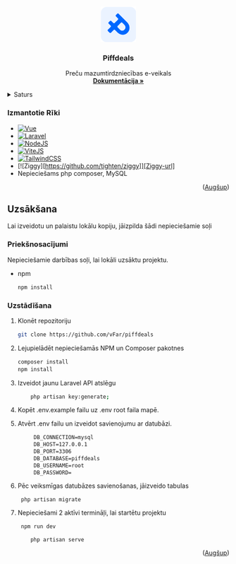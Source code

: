 <!-- Improved compatibility of Augšup link: See: https://github.com/othneildrew/Best-README-Template/pull/73 -->

<a name="readme-top"></a>

<!--
*** Thanks for checking out the Best-README-Template. If you have a suggestion
*** that would make this better, please fork the repo and create a pull request
*** or simply open an issue with the tag "enhancement".
*** Don't forget to give the project a star!
*** Thanks again! Now go create something AMAZING! :D
-->

<!-- PROJECT SHIELDS -->
<!--
*** I'm using markdown "reference style" links for readability.
*** Reference links are enclosed in brackets [ ] instead of parentheses ( ).
*** See the bottom of this document for the declaration of the reference variables
*** for contributors-url, forks-url, etc. This is an optional, concise syntax you may use.
*** https://www.markdownguide.org/basic-syntax/#reference-style-links
-->

<!-- PROJECT LOGO -->
<br />
<div align="center">
  <a href="https://github.com/vFar/piffdeals">
    <img src="public/images/S-2.png" alt="Logo" width="80" height="80">
  </a>

<h3 align="center">Piffdeals</h3>

  <p align="center">
    Preču mazumtirdzniecības e-veikals
    <br />
    <a href="https://github.com/vFar/piffdeals/tree/main/DocumentationOther"><strong>Dokumentācija »</strong></a>
    <br />
  </p>
</div>

<!-- TABLE OF CONTENTS -->
<details>
  <summary>Saturs</summary>
  <ol>
    <li>
      <a href="#about-the-project">Par Projektu</a>
      <ul>
        <li><a href="#Izmantotie Rīki">Lietotie Rīki</a></li>
      </ul>
    </li>
    <li>
      <a href="#getting-started">Uzsākšana</a>
      <ul>
        <li><a href="#prerequisites">Priekšnosacījumi</a></li>
        <li><a href="#installation">Uzstādīšana</a></li>
      </ul>
    </li>
  </ol>
</details>

<!-- ABOUT THE PROJECT -->

### Izmantotie Rīki

-   [![Vue][Vue.js]][Vue-url]
-   [![Laravel][Laravel.com]][Laravel-url]
-   [![NodeJS][Nodejs.org]][NodeJS-url]
-   [![ViteJS][vitejs.dev]][ViteJS-url]
-   [![TailwindCSS][tailwindcss.com]][TailwindCSS-url]
-   [![Ziggy][https://github.com/tighten/ziggy]][Ziggy-url]
-   Nepieciešams php composer, MySQL

<p align="right">(<a href="#readme-top">Augšup</a>)</p>

<!-- GETTING STARTED -->

## Uzsākšana

Lai izveidotu un palaistu lokālu kopiju, jāizpilda šādi nepieciešamie soļi

### Priekšnosacījumi

Nepieciešamie darbības soļi, lai lokāli uzsāktu projektu.

-   npm
    ```sh
    npm install
    ```

### Uzstādīšana

1.  Klonēt repozitoriju
    ```sh
    git clone https://github.com/vFar/piffdeals
    ```
2.  Lejupielādēt nepieciešamās NPM un Composer pakotnes
    ```sh
    composer install
    npm install
    ```
3.  Izveidot jaunu Laravel API atslēgu

    ```sh
        php artisan key:generate;
    ```

4.  Kopēt .env.example failu uz .env root faila mapē.

5.  Atvērt .env failu un izveidot savienojumu ar datubāzi.

    ```
         DB_CONNECTION=mysql
         DB_HOST=127.0.0.1
         DB_PORT=3306
         DB_DATABASE=piffdeals
         DB_USERNAME=root
         DB_PASSWORD=
    ```

6.  Pēc veiksmīgas datubāzes savienošanas, jāizveido tabulas

    ```
     php artisan migrate
    ```

7.  Nepieciešami 2 aktīvi termināļi, lai startētu projektu

    ```
     npm run dev
    ```

    ```
        php artisan serve

    ```

<p align="right">(<a href="#readme-top">Augšup</a>)</p>

<!-- MARKDOWN LINKS & IMAGES -->
<!-- https://www.markdownguide.org/basic-syntax/#reference-style-links -->

[contributors-shield]: https://img.shields.io/github/contributors/github_username/repo_name.svg?style=for-the-badge
[contributors-url]: https://github.com/github_username/repo_name/graphs/contributors
[forks-shield]: https://img.shields.io/github/forks/github_username/repo_name.svg?style=for-the-badge
[forks-url]: https://github.com/github_username/repo_name/network/members
[stars-shield]: https://img.shields.io/github/stars/github_username/repo_name.svg?style=for-the-badge
[stars-url]: https://github.com/github_username/repo_name/stargazers
[issues-shield]: https://img.shields.io/github/issues/github_username/repo_name.svg?style=for-the-badge
[issues-url]: https://github.com/github_username/repo_name/issues
[license-shield]: https://img.shields.io/github/license/github_username/repo_name.svg?style=for-the-badge
[license-url]: https://github.com/github_username/repo_name/blob/master/LICENSE.txt
[linkedin-shield]: https://img.shields.io/badge/-LinkedIn-black.svg?style=for-the-badge&logo=linkedin&colorB=555
[linkedin-url]: https://linkedin.com/in/linkedin_username
[product-screenshot]: images/screenshot.png
[Next.js]: https://img.shields.io/badge/next.js-000000?style=for-the-badge&logo=nextdotjs&logoColor=white
[Next-url]: https://nextjs.org/
[React.js]: https://img.shields.io/badge/React-20232A?style=for-the-badge&logo=react&logoColor=61DAFB
[React-url]: https://reactjs.org/
[Vue.js]: https://img.shields.io/badge/Vue.js-35495E?style=for-the-badge&logo=vuedotjs&logoColor=4FC08D
[Vue-url]: https://vuejs.org/
[Laravel.com]: https://img.shields.io/badge/Laravel-FF2D20?style=for-the-badge&logo=laravel&logoColor=white
[Laravel-url]: https://laravel.com
[NodeJS.org]: https://img.shields.io/badge/Node.js-43853D?style=for-the-badge&logo=node.js&logoColor=white
[NodeJS-url]: https://nodejs.org/en
[vitejs.dev]: https://img.shields.io/badge/vite-%23646CFF.svg?style=for-the-badge&logo=vite&logoColor=white
[viteJS-url]: https://vitejs.dev
[tailwindcss.com]: https://img.shields.io/badge/Tailwind_CSS-38B2AC?style=for-the-badge&logo=tailwind-css&logoColor=white
[TailwindCSS-url]: https://tailwindcss.com/
[Ziggy-url]: https://github.com/tighten/ziggy
